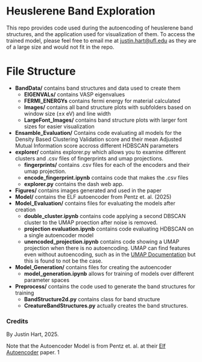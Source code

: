 # Heuslerene Band Exploration

This repo provides code used during the autoencoding of heuslerene band structures, and the application used for visualization of them. To access the trained model, please feel free to email me at justin.hart@ufl.edu as they are of a large size and would not fit in the repo.

# File Structure
- **BandData/**   contains band structures and data used to create them
    - **EIGENVALs/** contains VASP eigenvalues 
    - **FERMI_ENERGYs** contains fermi energy for material calculated
    - **Images/** contains all band structure plots with subfolders based on window size (&#177;x eV) and line width
    - **LargeFont_Images/** contains band structure plots with larger font sizes for easier visualization
- **Ensamble_Evaluation/** Contains code evaluating all models for the Density Based Clustering Validation score and their mean Adjusted Mutual Information score accross different HDBSCAN parameters
- **explorer/** contains explorer.py which allows you to examine different clusters and .csv files of fingerprints and umap projections.
    - **fingerprints/** contains .csv files for each of the encoders and their umap projection.
    - **encode_fingerprint.ipynb** contains code that makes the .csv files
    - **explorer.py** contains the dash web app.
- **Figures/** contains images generated and used in the paper 
- **Model/** contains the ELF autoencoder from Pentz et. al. (2025)
- **Model_Evaluation/** contains files for evaluating the models after creation
    - **double_cluster.ipynb** contains code applying a second DBSCAN cluster to the UMAP proection after noise is removed.
    - **projection evaluation.ipynb** contains code evaluating HDBSCAN on a single autoencoder model
    - **unencoded_projection.ipynb** contains code showing a UMAP projection when there is no autoencoding. UMAP can find features even without autoencoding, such as in the [UMAP Documentation](https://umap-learn.readthedocs.io/en/latest/basic_usage.html) but this is found to not be the case.
- **Model_Generation/** contains files for creating the autoencoder
    - **model_generation.ipynb** allows for training of models over different parameter spaces
- **Preprocess/** contains the code used to generate the band structures for training
    - **BandStructure2d.py** contains class for band structure
    - **CreatureBandStructures.py** actually creates the band structures.


### Credits
By Justin Hart, 2025.

 Note that the Autoencoder Model is from Pentz et. al. at their [Elf Autoencoder](https://doi.org/10.1038/s42005-025-01936-2) paper. 1